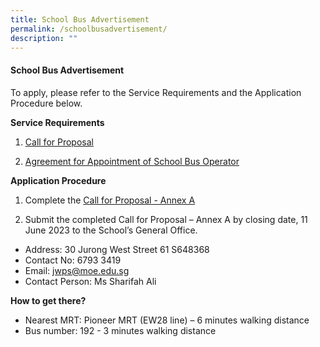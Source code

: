 ```yaml
---
title: School Bus Advertisement
permalink: /schoolbusadvertisement/
description: ""
---
```

#### School Bus Advertisement

To apply, please refer to the Service Requirements and the Application Procedure below.

**Service Requirements**
1. [Call for Proposal](/files/School%20Bus%20Advertisement%20Forms/attachment%201%20call%20for%20proposals%20by%20school%20(version%20june%202023)_jwps%201jan24%20-%2031dec25.pdf)

2. [Agreement for Appointment of School Bus Operator](/files/School%20Bus%20Advertisement%20Forms/attachment%202%20call%20for%20proposal%20-%20annex%20a%20(version%20june%202023)%20jwps%201jan24-31dec25.pdf)

**Application Procedure**

1. Complete the [Call for Proposal - Annex A](/files/School%20Bus%20Advertisement%20Forms/attachment%203%20agreement%20for%20appointment%20of%20school%20bus%20operator(version%20june%202023)%20jwps%201jan24-31dec25.pdf)

2. Submit the completed Call for Proposal – Annex A by closing date, 11 June 2023 to the School’s General Office.

* Address: 30 Jurong West Street 61 S648368
* Contact No: 6793 3419
* Email: jwps@moe.edu.sg
* Contact Person: Ms Sharifah Ali

**How to get there?**
* Nearest MRT: Pioneer MRT (EW28 line) – 6 minutes walking distance
* Bus number: 192 - 3 minutes walking distance